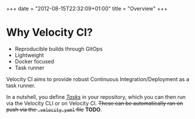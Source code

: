 +++
date = "2012-08-15T22:32:09+01:00"
title = "Overview"
+++

# Why Velocity CI?

* Reproducible builds through GitOps
* Lightweight
* Docker focused
* Task runner

Velocity CI aims to provide robust Continuous Integration/Deployment as a task runner. 

In a nutshell, you define *[Tasks](/docs/overview/tasks/)* in your repository, which you can then run via the Velocity CLI or on Velocity CI. ~~These can be automatically ran on push via the `.velocity.yaml` file~~ **TODO**.
